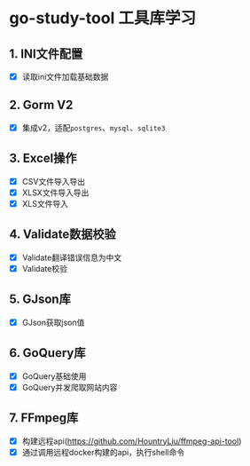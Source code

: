 # go-study-tool 工具库学习
## 1. INI文件配置

- [x] 读取ini文件加载基础数据

## 2. Gorm V2

- [x] 集成v2，适配`postgres`、`mysql`、`sqlite3`

## 3. Excel操作

- [x] CSV文件导入导出
- [x] XLSX文件导入导出
- [x] XLS文件导入

## 4. Validate数据校验

- [x] Validate翻译错误信息为中文
- [x] Validate校验

## 5. GJson库

- [x] GJson获取json值


## 6. GoQuery库

- [x] GoQuery基础使用
- [x] GoQuery并发爬取网站内容

## 7. FFmpeg库

- [x] 构建远程api(https://github.com/HountryLiu/ffmpeg-api-tool)
- [x] 通过调用远程docker构建的api，执行shell命令